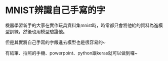 # MNIST辨識自己手寫的字

機器學習新手的大家在實作玩具資料集mnist時，時常都只會將他給的資料為進模型訓練，然後也用模型驗證他。

但是其實將自己手寫的字餵進去模型也是很容易的~

有紙筆、拍照的手機、powerpoint、python跟keras就可以做到囉~
